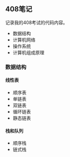 ## 408笔记

记录我的408考试的代码内容。

- 数据结构
- 计算机网络
- 操作系统
- 计算机组成原理

### 数据结构

#### 线性表

- 顺序表
- 单链表
- 双链表
- 循环链表
- 静态链表

#### 栈和队列

- 顺序栈
- 链式栈

